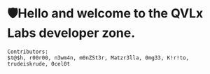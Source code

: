 # 🛡️Hello and welcome to the QVLx Labs developer zone.

    Contributors:
    $t@$h, r00r00, n3wm4n, m0nZSt3r, Matzr3lla, 0mg33, K!r!to, trudeiskrude, 0cel0t
